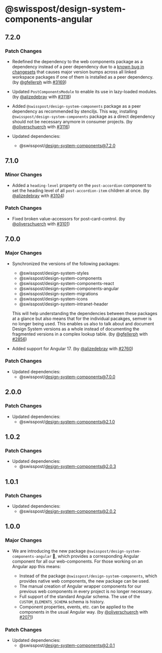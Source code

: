 # @swisspost/design-system-components-angular

## 7.2.0

### Patch Changes

- Redefined the dependency to the web components package as a dependency instead of a peer dependency due to a [known bug in changesets](https://github.com/changesets/changesets/issues/1011) that causes major version bumps across all linked workspace packages if one of them is installed as a peer dependency. (by [@gfellerph](https://github.com/gfellerph) with [#3169](https://github.com/swisspost/design-system/pull/3169))

- Updated `PostComponentsModule` to enable its use in lazy-loaded modules. (by [@alizedebray](https://github.com/alizedebray) with [#3118](https://github.com/swisspost/design-system/pull/3118))

- Added `@swisspost/design-system-components` package as a peer dependency as recommended by stenciljs. This way, installing `@swisspost/design-system-components` package as a direct dependency should not be necessary anymore in consumer projects. (by [@oliverschuerch](https://github.com/oliverschuerch) with [#3116](https://github.com/swisspost/design-system/pull/3116))
- Updated dependencies:
  - @swisspost/design-system-components@7.2.0

## 7.1.0

### Minor Changes

- Added a `heading-level` property on the `post-accordion` component to set the heading level of all `post-accordion-item` children at once. (by [@alizedebray](https://github.com/alizedebray) with [#3104](https://github.com/swisspost/design-system/pull/3104))

### Patch Changes

- Fixed broken value-accessors for post-card-control. (by [@oliverschuerch](https://github.com/oliverschuerch) with [#3101](https://github.com/swisspost/design-system/pull/3101))

## 7.0.0

### Major Changes

- Synchronized the versions of the following packages:

  - @swisspost/design-system-styles
  - @swisspost/design-system-components
  - @swisspost/design-system-components-react
  - @swisspost/design-system-components-angular
  - @swisspost/design-system-migrations
  - @swisspost/design-system-icons
  - @swisspost/design-system-intranet-header

  This will help understanding the dependencies between these packages at a glance but also means that for the individual pacakges, semver is no longer being used. This enables us also to talk about and document Design System versions as a whole instead of documenting the fragmented versions in a complex lookup table. (by [@gfellerph](https://github.com/gfellerph) with [#2856](https://github.com/swisspost/design-system/pull/2856))

- Added support for Angular 17. (by [@alizedebray](https://github.com/alizedebray) with [#2760](https://github.com/swisspost/design-system/pull/2760))

### Patch Changes

- Updated dependencies:
  - @swisspost/design-system-components@7.0.0

## 2.0.0

### Patch Changes

- Updated dependencies:
  - @swisspost/design-system-components@2.1.0

## 1.0.2

### Patch Changes

- Updated dependencies:
  - @swisspost/design-system-components@2.0.3

## 1.0.1

### Patch Changes

- Updated dependencies:
  - @swisspost/design-system-components@2.0.2

## 1.0.0

### Major Changes

- We are introducing the new package `@swisspost/design-system-components-angular` 🥳, which provides a corresponding Angular component for all our web-components. For those working on an Angular app this means:

  - Instead of the package `@swisspost/design-system-components`, which provides native web components, the new package can be used.
  - The manual creation of Angular wrapper components for our previous web components in every project is no longer necessary.
  - Full support of the standard Angular schema. The use of the `CUSTOM_ELEMENTS_SCHEMA` schema is history.
  - Component properties, events, etc. can be applied to the components in the usual Angular way. (by [@oliverschuerch](https://github.com/oliverschuerch) with [#2071](https://github.com/swisspost/design-system/pull/2071))

### Patch Changes

- Updated dependencies:
  - @swisspost/design-system-components@2.0.1
